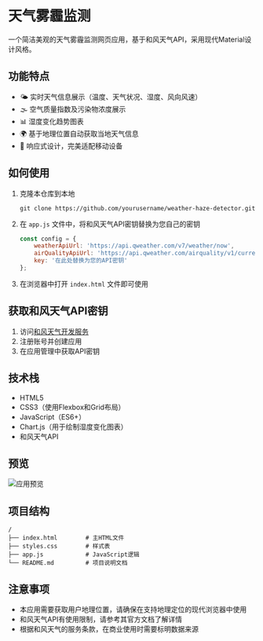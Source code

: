 # 天气雾霾监测

一个简洁美观的天气雾霾监测网页应用，基于和风天气API，采用现代Material设计风格。

## 功能特点

- 🌤️ 实时天气信息展示（温度、天气状况、湿度、风向风速）
- 🌫️ 空气质量指数及污染物浓度展示
- 📊 湿度变化趋势图表
- 🌍 基于地理位置自动获取当地天气信息
- 📱 响应式设计，完美适配移动设备

## 如何使用

1. 克隆本仓库到本地
   ```
   git clone https://github.com/yourusername/weather-haze-detector.git
   ```

2. 在 `app.js` 文件中，将和风天气API密钥替换为您自己的密钥
   ```javascript
   const config = {
       weatherApiUrl: 'https://api.qweather.com/v7/weather/now',
       airQualityApiUrl: 'https://api.qweather.com/airquality/v1/current',
       key: '在此处替换为您的API密钥'
   };
   ```

3. 在浏览器中打开 `index.html` 文件即可使用

## 获取和风天气API密钥

1. 访问[和风天气开发服务](https://dev.qweather.com/)
2. 注册账号并创建应用
3. 在应用管理中获取API密钥

## 技术栈

- HTML5
- CSS3（使用Flexbox和Grid布局）
- JavaScript（ES6+）
- Chart.js（用于绘制湿度变化图表）
- 和风天气API

## 预览

![应用预览](preview.png)

## 项目结构

```
/
├── index.html        # 主HTML文件
├── styles.css        # 样式表
├── app.js            # JavaScript逻辑
└── README.md         # 项目说明文档
```

## 注意事项

- 本应用需要获取用户地理位置，请确保在支持地理定位的现代浏览器中使用
- 和风天气API有使用限制，请参考其官方文档了解详情
- 根据和风天气的服务条款，在商业使用时需要标明数据来源 